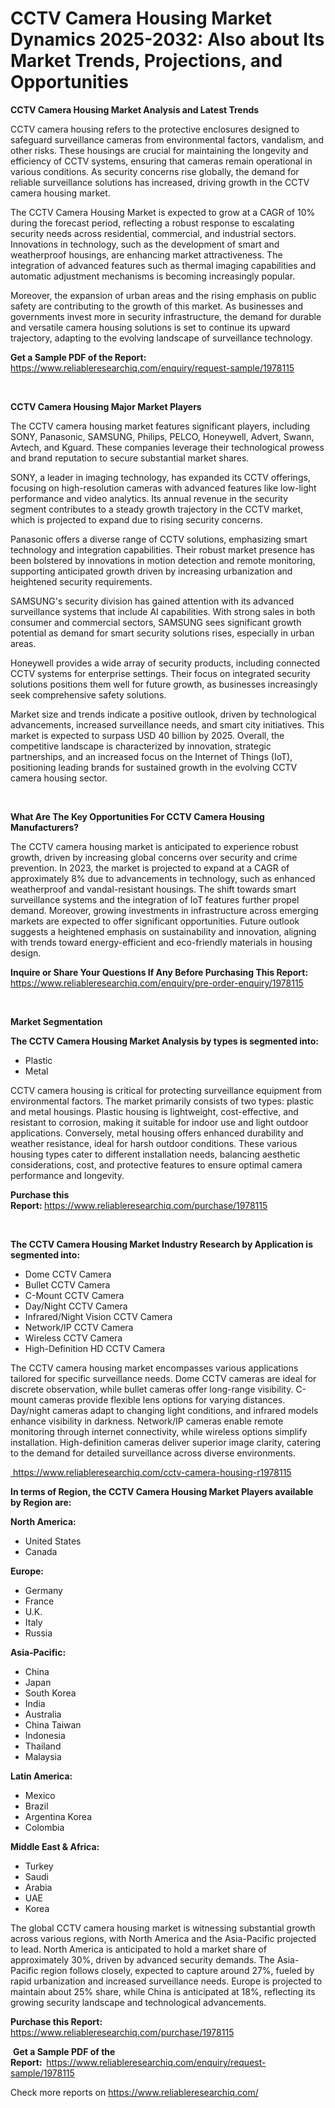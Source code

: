 <p><h1>CCTV Camera Housing Market Dynamics 2025-2032: Also about Its Market Trends, Projections, and Opportunities</h1></p><p><strong>CCTV Camera Housing Market Analysis and Latest Trends</strong></p>
<p><p>CCTV camera housing refers to the protective enclosures designed to safeguard surveillance cameras from environmental factors, vandalism, and other risks. These housings are crucial for maintaining the longevity and efficiency of CCTV systems, ensuring that cameras remain operational in various conditions. As security concerns rise globally, the demand for reliable surveillance solutions has increased, driving growth in the CCTV camera housing market.</p><p>The CCTV Camera Housing Market is expected to grow at a CAGR of 10% during the forecast period, reflecting a robust response to escalating security needs across residential, commercial, and industrial sectors. Innovations in technology, such as the development of smart and weatherproof housings, are enhancing market attractiveness. The integration of advanced features such as thermal imaging capabilities and automatic adjustment mechanisms is becoming increasingly popular.</p><p>Moreover, the expansion of urban areas and the rising emphasis on public safety are contributing to the growth of this market. As businesses and governments invest more in security infrastructure, the demand for durable and versatile camera housing solutions is set to continue its upward trajectory, adapting to the evolving landscape of surveillance technology.</p></p>
<p><strong>Get a Sample PDF of the Report:&nbsp;</strong> <a href="https://www.reliableresearchiq.com/enquiry/request-sample/1978115?utm_campaign=3354&utm_medium=2&utm_source=Github&utm_content=ia&utm_term=01042025&utm_id=cctv-camera-housing">https://www.reliableresearchiq.com/enquiry/request-sample/1978115</a></p>
<p>&nbsp;</p>
<p><strong>CCTV Camera Housing Major Market Players</strong></p>
<p><p>The CCTV camera housing market features significant players, including SONY, Panasonic, SAMSUNG, Philips, PELCO, Honeywell, Advert, Swann, Avtech, and Kguard. These companies leverage their technological prowess and brand reputation to secure substantial market shares.</p><p>SONY, a leader in imaging technology, has expanded its CCTV offerings, focusing on high-resolution cameras with advanced features like low-light performance and video analytics. Its annual revenue in the security segment contributes to a steady growth trajectory in the CCTV market, which is projected to expand due to rising security concerns.</p><p>Panasonic offers a diverse range of CCTV solutions, emphasizing smart technology and integration capabilities. Their robust market presence has been bolstered by innovations in motion detection and remote monitoring, supporting anticipated growth driven by increasing urbanization and heightened security requirements.</p><p>SAMSUNG's security division has gained attention with its advanced surveillance systems that include AI capabilities. With strong sales in both consumer and commercial sectors, SAMSUNG sees significant growth potential as demand for smart security solutions rises, especially in urban areas.</p><p>Honeywell provides a wide array of security products, including connected CCTV systems for enterprise settings. Their focus on integrated security solutions positions them well for future growth, as businesses increasingly seek comprehensive safety solutions.</p><p>Market size and trends indicate a positive outlook, driven by technological advancements, increased surveillance needs, and smart city initiatives. This market is expected to surpass USD 40 billion by 2025. Overall, the competitive landscape is characterized by innovation, strategic partnerships, and an increased focus on the Internet of Things (IoT), positioning leading brands for sustained growth in the evolving CCTV camera housing sector.</p></p>
<p>&nbsp;</p>
<p><strong>What Are The Key Opportunities For CCTV Camera Housing Manufacturers?</strong></p>
<p><p>The CCTV camera housing market is anticipated to experience robust growth, driven by increasing global concerns over security and crime prevention. In 2023, the market is projected to expand at a CAGR of approximately 8% due to advancements in technology, such as enhanced weatherproof and vandal-resistant housings. The shift towards smart surveillance systems and the integration of IoT features further propel demand. Moreover, growing investments in infrastructure across emerging markets are expected to offer significant opportunities. Future outlook suggests a heightened emphasis on sustainability and innovation, aligning with trends toward energy-efficient and eco-friendly materials in housing design.</p></p>
<p><strong>Inquire or Share Your Questions If Any Before Purchasing This Report:</strong> <a href="https://www.reliableresearchiq.com/enquiry/pre-order-enquiry/1978115?utm_campaign=3354&utm_medium=2&utm_source=Github&utm_content=ia&utm_term=01042025&utm_id=cctv-camera-housing">https://www.reliableresearchiq.com/enquiry/pre-order-enquiry/1978115</a></p>
<p>&nbsp;</p>
<p><strong>Market Segmentation</strong></p>
<p><strong>The CCTV Camera Housing Market Analysis by types is segmented into:</strong></p>
<p><ul><li>Plastic</li><li>Metal</li></ul></p>
<p><p>CCTV camera housing is critical for protecting surveillance equipment from environmental factors. The market primarily consists of two types: plastic and metal housings. Plastic housing is lightweight, cost-effective, and resistant to corrosion, making it suitable for indoor use and light outdoor applications. Conversely, metal housing offers enhanced durability and weather resistance, ideal for harsh outdoor conditions. These various housing types cater to different installation needs, balancing aesthetic considerations, cost, and protective features to ensure optimal camera performance and longevity.</p></p>
<p><strong>Purchase this Report:&nbsp;</strong><a href="https://www.reliableresearchiq.com/purchase/1978115?utm_campaign=3354&utm_medium=2&utm_source=Github&utm_content=ia&utm_term=01042025&utm_id=cctv-camera-housing">https://www.reliableresearchiq.com/purchase/1978115</a></p>
<p>&nbsp;</p>
<p><strong>The CCTV Camera Housing Market Industry Research by Application is segmented into:</strong></p>
<p><ul><li>Dome CCTV Camera</li><li>Bullet CCTV Camera</li><li>C-Mount CCTV Camera</li><li>Day/Night CCTV Camera</li><li>Infrared/Night Vision CCTV Camera</li><li>Network/IP CCTV Camera</li><li>Wireless CCTV Camera</li><li>High-Definition HD CCTV Camera</li></ul></p>
<p><p>The CCTV camera housing market encompasses various applications tailored for specific surveillance needs. Dome CCTV cameras are ideal for discrete observation, while bullet cameras offer long-range visibility. C-mount cameras provide flexible lens options for varying distances. Day/night cameras adapt to changing light conditions, and infrared models enhance visibility in darkness. Network/IP cameras enable remote monitoring through internet connectivity, while wireless options simplify installation. High-definition cameras deliver superior image clarity, catering to the demand for detailed surveillance across diverse environments.</p></p>
<p><a href="https://www.reliableresearchiq.com/cctv-camera-housing-r1978115?utm_campaign=3354&utm_medium=2&utm_source=Github&utm_content=ia&utm_term=01042025&utm_id=cctv-camera-housing">&nbsp;https://www.reliableresearchiq.com/cctv-camera-housing-r1978115</a></p>
<p><strong>In terms of Region, the CCTV Camera Housing Market Players available by Region are:</strong></p>
<p>
    <p> <strong> North America: </strong>
        <ul>
            <li>United States</li>
            <li>Canada</li>
        </ul>
        </p> 
    <p> <strong> Europe: </strong>
        <ul>
            <li>Germany</li>
            <li>France</li>
            <li>U.K.</li>
            <li>Italy</li>
            <li>Russia</li>
        </ul>
        </p> 
    <p> <strong> Asia-Pacific: </strong>
        <ul>
            <li>China</li>
            <li>Japan</li>
            <li>South Korea</li>
            <li>India</li>
            <li>Australia</li>
            <li>China Taiwan</li>
            <li>Indonesia</li>
            <li>Thailand</li>
            <li>Malaysia</li>
        </ul>
        </p> 
    <p> <strong> Latin America: </strong>
        <ul>
            <li>Mexico</li>
            <li>Brazil</li>
            <li>Argentina Korea</li>
            <li>Colombia</li>
        </ul>
        </p> 
    <p> <strong> Middle East & Africa: </strong>
        <ul>
            <li>Turkey</li>
            <li>Saudi</li>
            <li>Arabia</li>
            <li>UAE</li>
            <li>Korea</li>
        </ul>
    </p>
    </p>
<p><p>The global CCTV camera housing market is witnessing substantial growth across various regions, with North America and the Asia-Pacific projected to lead. North America is anticipated to hold a market share of approximately 30%, driven by advanced security demands. The Asia-Pacific region follows closely, expected to capture around 27%, fueled by rapid urbanization and increased surveillance needs. Europe is projected to maintain about 25% share, while China is anticipated at 18%, reflecting its growing security landscape and technological advancements.</p></p>
<p><strong>Purchase this Report: </strong><a href="https://www.reliableresearchiq.com/purchase/1978115?utm_campaign=3354&utm_medium=2&utm_source=Github&utm_content=ia&utm_term=01042025&utm_id=cctv-camera-housing">https://www.reliableresearchiq.com/purchase/1978115</a></p>
<p>&nbsp;<strong>Get a Sample PDF of the Report:&nbsp;&nbsp;</strong><a href="https://www.reliableresearchiq.com/enquiry/request-sample/1978115?utm_campaign=3354&utm_medium=2&utm_source=Github&utm_content=ia&utm_term=01042025&utm_id=cctv-camera-housing">https://www.reliableresearchiq.com/enquiry/request-sample/1978115</a></p>
<p><strong></strong></p>
<p>Check more reports on <a href="https://www.reliableresearchiq.com/?utm_campaign=3354&utm_medium=2&utm_source=Github&utm_content=ia&utm_term=01042025&utm_id=cctv-camera-housing">https://www.reliableresearchiq.com/</a></p>